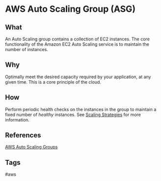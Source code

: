 # AWS Auto Scaling Group (ASG)

## What
An Auto Scaling group contains a collection of EC2 instances. The core functionality of the Amazon EC2 Auto Scaling service is to maintain the number of instances.  

## Why
Optimally meet the desired capacity required by your application, at any given time. This is a core principle of the cloud.  

## How
Perform periodic health checks on the instances in the group to maintain a fixed number of *healthy* instances. See [Scaling Strategies](https://github.com/EliotKhachi//publicZk/tree/main/202309152039) for more information.  

## References
[AWS Auto Scaling Groups](https://docs.aws.amazon.com/autoscaling/ec2/userguide/auto-scaling-groups.html)  

## Tags
#aws
